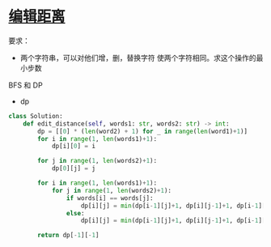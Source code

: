 # [编辑距离](https://leetcode-cn.com/problems/edit-distance/)

要求：

* 两个字符串，可以对他们增，删，替换字符 使两个字符相同。求这个操作的最小步数

BFS 和 DP

* dp

```python
class Solution:
    def edit_distance(self, words1: str, words2: str) -> int:
        dp = [[0] * (len(word2) + 1) for _ in range(len(word1)+1)]
        for i in range(1, len(words1)+1):
            dp[i][0] = i

        for j in range(1, len(words2)+1):
            dp[0][j] = j

        for i in range(1, len(words1)+1):
            for j in range(1, len(words2)+1):
                if words[i] == words[j]:
                    dp[i][j] = min(dp[i-1][j]+1, dp[i][j-1]+1, dp[i-1][j-1])
                else:
                    dp[i][j] = min(dp[i-1][j]+1, dp[i][j-1]+1, dp[i-1][j-1]+1)

        return dp[-1][-1]
```
